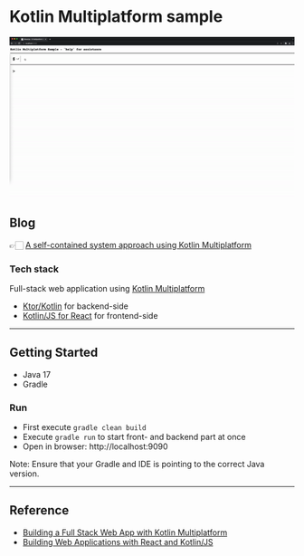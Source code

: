 # Kotlin Multiplatform sample

![KT Sample](doc/kt-sample.gif)

## Blog
👉🏻 [A self-contained system approach using Kotlin Multiplatform](https://www.novatec-gmbh.de/en/blog/a-self-contained-system-approach-using-kotlin-multiplatform/)

### Tech stack
Full-stack web application using [Kotlin Multiplatform](https://kotlinlang.org/docs/multiplatform.html)
- [Ktor/Kotlin](https://ktor.io/) for backend-side
- [Kotlin/JS for React](https://kotlinlang.org/docs/js-get-started.html) for frontend-side

---

## Getting Started

- Java 17
- Gradle

### Run
- First execute `gradle clean build`
- Execute `gradle run` to start front- and backend part at once
- Open in browser: http://localhost:9090

Note: Ensure that your Gradle and IDE is pointing to the correct Java version. 

---

## Reference
- [Building a Full Stack Web App with Kotlin Multiplatform](https://play.kotlinlang.org/hands-on/Full%20Stack%20Web%20App%20with%20Kotlin%20Multiplatform/01_Introduction)
- [Building Web Applications with React and Kotlin/JS](https://github.com/Kotlin/full-stack-spring-collaborative-todo-list-sample)